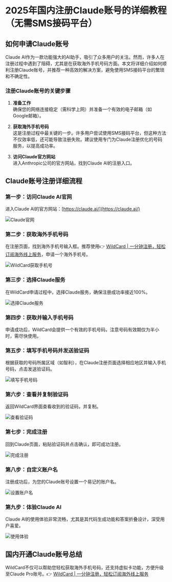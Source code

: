 # 2025年国内注册Claude账号的详细教程（无需SMS接码平台）

## 如何申请Claude账号

Claude AI作为一款功能强大的AI助手，吸引了众多用户的关注。然而，许多人在注册过程中遇到了阻碍，尤其是在获取海外手机号码方面。本文将详细介绍如何顺利注册Claude账号，并推荐一种高效的解决方案，避免使用SMS接码平台的繁琐和不确定性。

### 注册Claude账号的关键步骤

1. **准备工作**  
   确保您的网络连接稳定（需科学上网）并准备一个有效的电子邮箱（如Google邮箱）。

2. **获取海外手机号码**  
   这是注册过程中最关键的一步。许多用户尝试使用SMS接码平台，但这种方法不仅效率低，还可能导致注册失败。建议使用专门为Claude注册优化的号码服务，以提高成功率。

3. **访问Claude官方网站**  
   进入Anthropic公司的官方网站，找到Claude AI的注册入口。

## Claude账号注册详细流程

### 第一步：访问Claude AI官网
进入Claude AI的官方网站：[https://claude.ai/](https://claude.ai/)

![Claude官网](https://bbtdd.com/img/9560286277110.webp)

### 第二步：获取海外手机号码
在注册页面，找到海外手机号输入框。推荐使用👉 [WildCard | 一分钟注册，轻松订阅海外线上服务](https://bbtdd.com/WildCard)，申请一个海外手机号。

![WildCard获取手机号](https://bbtdd.com/img/7948842581.webp)

### 第三步：选择Claude服务
在WildCard申请过程中，选择Claude服务，确保注册成功率接近100%。

![选择Claude服务](https://bbtdd.com/img/65996159.webp)

### 第四步：获取并输入手机号码
申请成功后，WildCard会提供一个有效的手机号码，注意号码有效期仅为半小时，需尽快使用。

### 第五步：填写手机号码并发送验证码
根据获取的号码所属区域（如智利），在Claude注册页面选择相应地区并输入手机号码，点击发送验证码。

![填写手机号码](https://bbtdd.com/img/38146220375713.webp)

### 第六步：查看并复制验证码
返回WildCard界面查看收到的验证码，并复制。

![查看验证码](https://bbtdd.com/img/9916655945794.webp)

### 第七步：完成注册
回到Claude页面，粘贴验证码并点击确认，即可成功注册。

![完成注册](https://bbtdd.com/img/18509136742.webp)

### 第八步：自定义账户名
注册成功后，为您的Claude账号设置一个易记的账户名。

![设置账户名](https://bbtdd.com/img/06722902581.webp)

### 第九步：体验Claude AI
Claude AI的使用体验非常流畅，尤其是其代码生成功能和答案折叠设计，深受用户喜爱。

![使用体验](https://bbtdd.com/img/91199362684040.webp)

## 国内开通Claude账号总结

WildCard不仅可以帮助您轻松获取海外手机号码，还支持虚拟卡功能，方便升级至Claude Pro账号。👉 [WildCard | 一分钟注册，轻松订阅海外线上服务](https://bbtdd.com/WildCard)